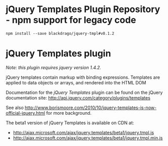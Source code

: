 # jQuery Templates Plugin Repository - npm support for legacy code

```
npm install --save blackdrago/jquery-tmpl#v0.1.2
```

# jQuery Templates plugin

_Note: this plugin requires jquery version 1.4.2._
 
jQuery templates contain markup with binding expressions. Templates are applied to data objects or arrays, and rendered into the HTML DOM

Documentation for the _jQuery Templates_ plugin can be found on the jQuery documentation site:
<a href="http://api.jquery.com/category/plugins/templates/">http://api.jquery.com/category/plugins/templates</a>

See also <a href="http://www.borismoore.com/2010/10/jquery-templates-is-now-official-jquery.html">http://www.borismoore.com/2010/10/jquery-templates-is-now-official-jquery.html</a> for more background.

<p>The beta1 version of jQuery Templates is available on CDN at:
<ul>
<li><a href="http://ajax.microsoft.com/ajax/jquery.templates/beta1/jquery.tmpl.js">http://ajax.microsoft.com/ajax/jquery.templates/beta1/jquery.tmpl.js</a></li>
<li><a href="http://ajax.microsoft.com/ajax/jquery.templates/beta1/jquery.tmpl.min.js">http://ajax.microsoft.com/ajax/jquery.templates/beta1/jquery.tmpl.min.js</a></li>
</ul></p>

